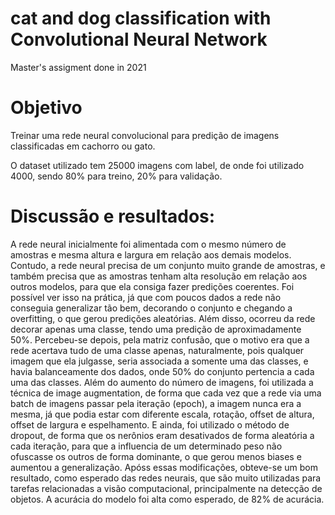 # cat and dog classification with Convolutional Neural Network
Master's assigment done in 2021

# Objetivo
Treinar uma rede neural convolucional para predição de imagens classificadas em cachorro ou gato.

O dataset utilizado tem 25000 imagens com label, de onde foi utilizado 4000, sendo 80% para treino, 20% para validação.

# Discussão e resultados:
A rede neural inicialmente foi alimentada com o mesmo número de amostras e mesma altura e largura em relação aos demais modelos. Contudo, a rede neural precisa de um conjunto muito grande de amostras, e também precisa que as amostras tenham alta resolução em relação aos outros modelos, para que ela consiga fazer predições coerentes. Foi possível ver isso na prática, já que com poucos dados a rede não conseguia generalizar tão bem, decorando o conjunto e chegando a overfitting, o que gerou predições aleatórias. Além disso, ocorreu da rede decorar apenas uma classe, tendo uma predição de aproximadamente 50%. Percebeu-se depois, pela matriz confusão, que o motivo era que a rede acertava tudo de uma classe apenas, naturalmente, pois qualquer imagem que ela julgasse, seria associada a somente uma das classes, e havia balanceamente dos dados, onde 50% do conjunto pertencia a cada uma das classes. Além do aumento do número de imagens, foi utilizada a técnica de image augmentation, de forma que cada vez que a rede via uma batch de imagens passar pela iteração (epoch), a imagem nunca era a mesma, já que podia estar com diferente escala, rotação, offset de altura, offset de largura e espelhamento. E ainda, foi utilizado o método de dropout, de forma que os nerônios eram desativados de forma aleatória a cada iteração, para que a influencia de um determinado peso não ofuscasse os outros de forma dominante, o que gerou menos biases e aumentou a generalização. Apóss essas modificações, obteve-se um bom resultado, como esperado das redes neurais, que são muito utilizadas para tarefas relacionadas a visão computacional, principalmente na detecção de objetos. A acurácia do modelo foi alta como esperado, de 82% de acurácia.
